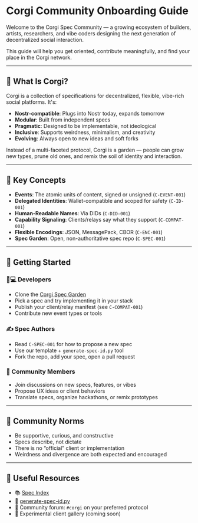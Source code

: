 # Corgi Community Onboarding Guide

Welcome to the Corgi Spec Community — a growing ecosystem of builders, artists, researchers, and vibe coders designing the next generation of decentralized social interaction.

This guide will help you get oriented, contribute meaningfully, and find your place in the Corgi network.

---

## 🧭 What Is Corgi?
Corgi is a collection of specifications for decentralized, flexible, vibe-rich social platforms. It's:
- **Nostr-compatible**: Plugs into Nostr today, expands tomorrow
- **Modular**: Built from independent specs
- **Pragmatic**: Designed to be implementable, not ideological
- **Inclusive**: Supports weirdness, minimalism, and creativity
- **Evolving**: Always open to new ideas and soft forks

Instead of a multi-faceted protocol, Corgi is a garden — people can grow new types, prune old ones, and remix the soil of identity and interaction.

---

## 🧰 Key Concepts
- **Events**: The atomic units of content, signed or unsigned (`C-EVENT-001`)
- **Delegated Identities**: Wallet-compatible and scoped for safety (`C-ID-001`)
- **Human-Readable Names**: Via DIDs (`C-DID-001`)
- **Capability Signaling**: Clients/relays say what they support (`C-COMPAT-001`)
- **Flexible Encodings**: JSON, MessagePack, CBOR (`C-ENC-001`)
- **Spec Garden**: Open, non-authoritative spec repo (`C-SPEC-001`)

---

## 🏁 Getting Started

### 👩💻 Developers
- Clone the [Corgi Spec Garden](https://github.com/corgips/specs)
- Pick a spec and try implementing it in your stack
- Publish your client/relay manifest (see `C-COMPAT-001`)
- Contribute new event types or tools

### ✍️ Spec Authors
- Read `C-SPEC-001` for how to propose a new spec
- Use our template + `generate-spec-id.py` tool
- Fork the repo, add your spec, open a pull request

### 🌱 Community Members
- Join discussions on new specs, features, or vibes
- Propose UX ideas or client behaviors
- Translate specs, organize hackathons, or remix prototypes

---

## 🤝 Community Norms
- Be supportive, curious, and constructive
- Specs describe, not dictate
- There is no “official” client or implementation
- Weirdness and divergence are both expected and encouraged

---

## 🔗 Useful Resources
- 📚 [Spec Index](./specs/README.md)
- 🔐 [generate-spec-id.py](generate-spec-id.py)
- 💬 Community forum: `#corgi` on your preferred protocol
- 🧪 Experimental client gallery (coming soon)
